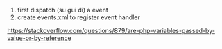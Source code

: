 1. first dispatch (su gui di) a event
2. create events.xml to register event handler

https://stackoverflow.com/questions/879/are-php-variables-passed-by-value-or-by-reference 